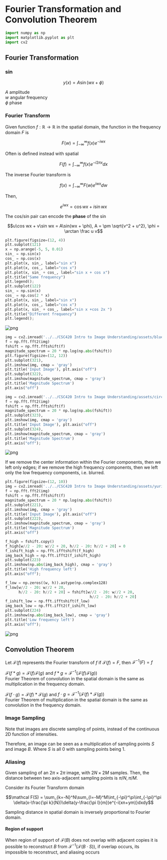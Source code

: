 # Fourier Transformation and Convolution Theorem


```python
import numpy as np
import matplotlib.pyplot as plt
import cv2
```

## Fourier Transformation

### sin

$$y(x) = A\sin(wx+\phi)$$

$A$ amplitude   
$w$ angular frequency  
$\phi$ phase

### Fourier Transform
Given function $f:\mathbb R\rightarrow \mathbb R$ in the spatial domain, the function in the frequency domain $F$ is 

$$F(w) = \int_{-\infty}^\infty f(x)e^{-iwx}$$

Often is defined instead with spatial

$$F(f) = \int_{-\infty}^\infty f(x)e^{-i2\pi x} dx$$

The inverse Fourier transform is

$$f(x) = \int_{-\infty}^\infty F(w)e^{iwx}dw$$

Then, 

$$e^{iwx} = \cos wx + i\sin wx$$

The cos/sin pair can encode the __phase__ of the sin

$$u\cos wx + v\sin wx = A\sin(wx + \phi), A = \pm \sqrt{v^2 + u^2}, \phi = \arctan \frac u v$$


```python
plt.figure(figsize=(12, 4))
plt.subplot(121)
x = np.arange(-5, 5, 0.01)
sin_ = np.sin(x)
cos_ = np.cos(x)
plt.plot(x, sin_, label="sin x")
plt.plot(x, cos_, label="cos x")
plt.plot(x, sin_ + cos_, label="sin x + cos x")
plt.title("Same frequency")
plt.legend();
plt.subplot(122)
sin_ = np.sin(x)
cos_ = np.cos(2 * x)
plt.plot(x, sin_, label="sin x")
plt.plot(x, cos_, label="cos x")
plt.plot(x, sin_ + cos_, label="sin x +cos 2x ")
plt.title("Different frequency")
plt.legend();
```


    
![png](assets/fourier_5_0.png)
    



```python
img = cv2.imread('../../CSC420 Intro to Image Understanding/assets/blue-square.png', cv2.IMREAD_GRAYSCALE)
f = np.fft.fft2(img)
fshift = np.fft.fftshift(f)
magnitude_spectrum = 20 * np.log(np.abs(fshift))
plt.figure(figsize=(12, 12))
plt.subplot(321),
plt.imshow(img, cmap = 'gray')
plt.title('Input Image'), plt.axis("off")
plt.subplot(322),
plt.imshow(magnitude_spectrum, cmap = 'gray')
plt.title('Magnitude Spectrum')
plt.axis("off")

img = cv2.imread('../../CSC420 Intro to Image Understanding/assets/circle.png', cv2.IMREAD_GRAYSCALE)
f = np.fft.fft2(img)
fshift = np.fft.fftshift(f)
magnitude_spectrum = 20 * np.log(np.abs(fshift))
plt.subplot(323),
plt.imshow(img, cmap = 'gray')
plt.title('Input Image'), plt.axis("off")
plt.subplot(324),
plt.imshow(magnitude_spectrum, cmap = 'gray')
plt.title('Magnitude Spectrum')
plt.axis("off");
```


    
![png](assets/fourier_6_0.png)
    


If we remove the center information within the Fourier components, then we left only edges; if we remove the high frequency components, then we left only the low frequency components, i.e. blurred. 


```python
plt.figure(figsize=(12, 10))
img = cv2.imread('../../CSC420 Intro to Image Understanding/assets/yurina.jpg', cv2.IMREAD_GRAYSCALE)
f = np.fft.fft2(img)
fshift = np.fft.fftshift(f)
magnitude_spectrum = 20 * np.log(np.abs(fshift))
plt.subplot(221),
plt.imshow(img, cmap = 'gray')
plt.title('Input Image'), plt.axis("off")
plt.subplot(222),
plt.imshow(magnitude_spectrum, cmap = 'gray')
plt.title('Magnitude Spectrum')
plt.axis("off")

f_high = fshift.copy()
f_high[w//2 - 20: w//2 + 20, h//2 - 20: h//2 + 20] = 0
f_ishift_high = np.fft.ifftshift(f_high)
img_back_high = np.fft.ifft2(f_ishift_high)
plt.subplot(223)
plt.imshow(np.abs(img_back_high), cmap = 'gray')
plt.title('High frequency left')
plt.axis("off");

f_low = np.zeros((w, h)).astype(np.complex128)
f_low[w//2 - 20: w//2 + 20, 
      h//2 - 20: h//2 + 20] = fshift[w//2 - 20: w//2 + 20, 
                                      h//2 - 20: h//2 + 20]
f_ishift_low = np.fft.ifftshift(f_low)
img_back_low = np.fft.ifft2(f_ishift_low)
plt.subplot(224)
plt.imshow(np.abs(img_back_low), cmap = 'gray')
plt.title('Low frequency left')
plt.axis("off");
```


    
![png](assets/fourier_8_0.png)
    


## Convolution Theorem
Let $\mathcal F(f)$ represents the Fourier transform of $f$ if $\mathcal F(f) = F$, then $\mathcal F^{-1}(F) = f$

$\mathcal F (f*g) = \mathcal F(f)\mathcal F(g)$ and $f*g = \mathcal F^{-1}(\mathcal F(f)\mathcal F(g))$  
Fourier Theorem of convolution in the spatial domain is the same as multiplication in the frequency domain. 

$\mathcal F(f\cdot g) = \mathcal F(f)*\mathcal F(g)$ and $f\cdot g = \mathcal F^{-1}(\mathcal F(f) * \mathcal F(g))$  
Fourier Theorem of multiplication in the spatial domain is the same as convolution in the frequency domain. 

### Image Sampling

Note that images are discrete sampling of points, instead of the continuous 2D function of intensities. 

Therefore, an image can be seen as a multiplication of sampling points $S$ and image $B$. Where $S$ is all $0$ with sampling points being $1$.

### Aliasing
Given sampling of an $2\pi\times 2\pi$ image, with $2N\times 2M$ samples. Then, the distance between two axis-adjacent sampling points is $\pi/N, \pi/M$. 

Consider its Fourier Transform domain  

$$\mathcal F(S) = \sum_{k=-N}^N\sum_{l=-M}^M\int_{-\pi}^\pi\int_{-\pi}^\pi \delta(x-\frac{\pi k}{N})\delta(y-\frac{\pi l}{m})e^{-i(xn+ym)}dxdy$$

Sampling distance in spatial domain is inversely proportional to Fourier domain. 

#### Region of support
When region of support of $\mathcal F(B)$ does not overlap with adjacent copies it is possible to reconstruct $B$ from $\mathcal F^{-1}(\mathcal F(B\cdot S))$, if overlap occurs, its impossible to reconstruct, and aliasing occurs
